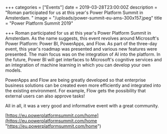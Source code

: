 +++
categories = ["Events"]
date = 2019-03-28T23:00:00Z
description = "Roman participated for us at this year's Power Platform Summit in Amsterdam. "
image = "/uploads/power-summit-eu-ams-300x157.jpeg"
title = "Power Platform Summit 2019"

+++
Roman participated for us at this year's Power Platform Summit in Amsterdam. As the name suggests, this event revolves around Microsoft's Power Platform: Power BI, PowerApps, and Flow. As part of the three-day event, this year's roadmap was presented and various new features were presented. The main focus was on the integration of AI into the platform. In the future, Power BI will get interfaces to Microsoft's cognitive services and an integration of machine learning in which you can develop your own models.

PowerApps and Flow are being greatly developed so that enterprise business solutions can be created even more efficiently and integrated into the existing environment. For example, Flow gets the possibility that external users can also approve tasks!

All in all, it was a very good and informative event with a great community.

[https://eu.powerplatformsummit.com/home](https://eu.powerplatformsummit.com/home "https://eu.powerplatformsummit.com/home")